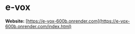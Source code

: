 # e-vox

**Website:** [https://e-vox-600b.onrender.com](https://e-vox-600b.onrender.com/index.html)
